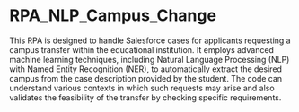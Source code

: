 # RPA_NLP_Campus_Change
This RPA is designed to handle Salesforce cases for applicants requesting a campus transfer within the educational institution. It employs advanced machine learning techniques, including Natural Language Processing (NLP) with Named Entity Recognition (NER), to automatically extract the desired campus from the case description provided by the student. The code can understand various contexts in which such requests may arise and also validates the feasibility of the transfer by checking specific requirements.
